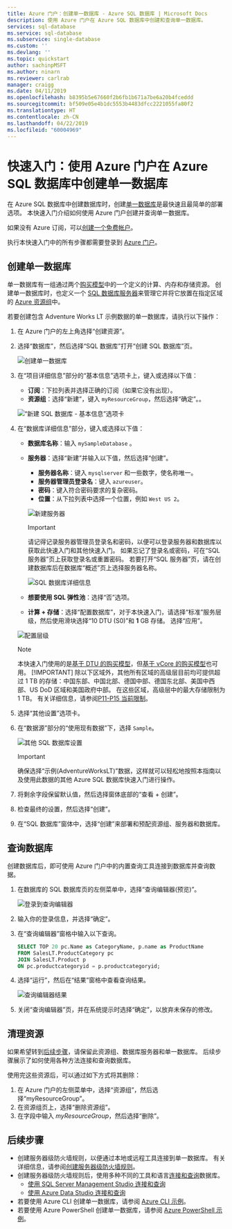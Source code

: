 ```yaml
---
title: Azure 门户：创建单一数据库 - Azure SQL 数据库 | Microsoft Docs
description: 使用 Azure 门户在 Azure SQL 数据库中创建和查询单一数据库。
services: sql-database
ms.service: sql-database
ms.subservice: single-database
ms.custom: ''
ms.devlang: ''
ms.topic: quickstart
author: sachinpMSFT
ms.author: ninarn
ms.reviewer: carlrab
manager: craigg
ms.date: 04/11/2019
ms.openlocfilehash: b8395b5e67660f2b6fb1b671a7be6a20b4fceddd
ms.sourcegitcommit: bf509e05e4b1dc5553b4483dfcc2221055fa80f2
ms.translationtype: HT
ms.contentlocale: zh-CN
ms.lasthandoff: 04/22/2019
ms.locfileid: "60004969"
---
```

# <a name="quickstart-create-a-single-database-in-azure-sql-database-using-the-azure-portal"></a>快速入门：使用 Azure 门户在 Azure SQL 数据库中创建单一数据库

在 Azure SQL 数据库中创建数据库时，创建[单一数据库](sql-database-single-database.md)是最快速且最简单的部署选项。 本快速入门介绍如何使用 Azure 门户创建并查询单一数据库。

如果没有 Azure 订阅，可以[创建一个免费帐户](https://azure.microsoft.com/free/)。

执行本快速入门中的所有步骤都需要登录到 [Azure 门户](https://portal.azure.com/)。

## <a name="create-a-single-database"></a>创建单一数据库

单一数据库有一组通过两个[购买模型](sql-database-purchase-models.md)中的一个定义的计算、内存和存储资源。 创建单一数据库时，也定义一个 [SQL 数据库服务器](sql-database-servers.md)来管理它并将它放置在指定区域的 [Azure 资源组](../azure-resource-manager/resource-group-overview.md)中。

若要创建包含 Adventure Works LT 示例数据的单一数据库，请执行以下操作：

1. 在 Azure 门户的左上角选择“创建资源”。
2. 选择“数据库”，然后选择“SQL 数据库”打开“创建 SQL 数据库”页。 

   ![创建单一数据库](./media/sql-database-get-started-portal/create-database-1.png)

1. 在“项目详细信息”部分的“基本信息”选项卡上，键入或选择以下值：

   - **订阅**：下拉列表并选择正确的订阅（如果它没有出现）。
   - **资源组**：选择“新建”，键入 `myResourceGroup`，然后选择“确定”。。

   ![“新建 SQL 数据库 - 基本信息”选项卡](media/sql-database-get-started-portal/new-sql-database-basics.png)


1. 在“数据库详细信息”部分，键入或选择以下值： 

   - **数据库名称**：输入 `mySampleDatabase` 。
   - **服务器**：选择“新建”并输入以下值，然后选择“创建”。 
       - **服务器名称**：键入 `mysqlserver` 和一些数字，使名称唯一。 
       - **服务器管理员登录名**：键入 `azureuser`。
       - **密码**：键入符合密码要求的复杂密码。 
       - **位置**：从下拉列表中选择一个位置，例如 `West US 2`。 

       ![新建服务器](media/sql-database-get-started-portal/new-server.png)

        > [!IMPORTANT]
        > 请记得记录服务器管理员登录名和密码，以便可以登录服务器和数据库以获取此快速入门和其他快速入门。 如果忘记了登录名或密码，可在“SQL 服务器”页上获取登录名或重置密码。 若要打开“SQL 服务器”页，请在创建数据库后在数据库“概述”页上选择服务器名称。

      ![SQL 数据库详细信息](media/sql-database-get-started-portal/sql-db-basic-db-details.png)

   - **想要使用 SQL 弹性池**：选择“否”选项。 
   - **计算 + 存储**：选择“配置数据库”，对于本快速入门，请选择“标准”服务层级，然后使用滑块选择“10 DTU (S0)”和 **1** GB 存储。 选择“应用”。 

    ![配置层级](media/sql-database-get-started-portal/create-database-s1.png) 


      > [!NOTE]
      > 本快速入门使用的是[基于 DTU 的购买模型](sql-database-service-tiers-dtu.md)，但[基于 vCore 的购买模型](sql-database-service-tiers-vcore.md)也可用。
      > [!IMPORTANT]
      > 除以下区域外，其他所有区域的高级层目前均可提供超过 1 TB 的存储：中国东部、中国北部、德国中部、德国东北部、美国中西部、US DoD 区域和美国政府中部。 在这些区域，高级层中的最大存储限制为 1 TB。  有关详细信息，请参阅[P11-P15 当前限制](sql-database-single-database-scale.md#p11-and-p15-constraints-when-max-size-greater-than-1-tb)。  

    



1. 选择“其他设置”选项卡。 
1. 在“数据源”部分的“使用现有数据”下，选择 `Sample`。 

   ![其他 SQL 数据库设置](media/sql-database-get-started-portal/create-sql-database-additional-settings.png)

   > [!IMPORTANT]
   > 确保选择“示例(AdventureWorksLT)”数据，这样就可以轻松地按照本指南以及使用此数据的其他 Azure SQL 数据库快速入门进行操作。

1. 将剩余字段保留默认值，然后选择窗体底部的“查看 + 创建”。 
1. 检查最终的设置，然后选择“创建”。 

8. 在“SQL 数据库”窗体中，选择“创建”来部署和预配资源组、服务器和数据库。


## <a name="query-the-database"></a>查询数据库

创建数据库后，即可使用 Azure 门户中的内置查询工具连接到数据库并查询数据。

1. 在数据库的 SQL 数据库页的左侧菜单中，选择“查询编辑器(预览)”。

   ![登录到查询编辑器](./media/sql-database-get-started-portal/query-editor-login.png)

2. 输入你的登录信息，并选择“确定”。
3. 在“查询编辑器”窗格中输入以下查询。

   ```sql
   SELECT TOP 20 pc.Name as CategoryName, p.name as ProductName
   FROM SalesLT.ProductCategory pc
   JOIN SalesLT.Product p
   ON pc.productcategoryid = p.productcategoryid;
   ```

4. 选择“运行”，然后在“结果”窗格中查看查询结果。

   ![查询编辑器结果](./media/sql-database-get-started-portal/query-editor-results.png)

5. 关闭“查询编辑器”页，并在系统提示时选择“确定”，以放弃未保存的修改。

## <a name="clean-up-resources"></a>清理资源

如果希望转到[后续步骤](#next-steps)，请保留此资源组、数据库服务器和单一数据库。 后续步骤展示了如何使用各种方法连接和查询数据库。

使用完这些资源后，可以通过如下方式将其删除：

1. 在 Azure 门户的左侧菜单中，选择“资源组”，然后选择“myResourceGroup”。
2. 在资源组页上，选择“删除资源组”。
3. 在字段中输入 *myResourceGroup*，然后选择“删除”。

## <a name="next-steps"></a>后续步骤

- 创建服务器级防火墙规则，以便通过本地或远程工具连接到单一数据库。 有关详细信息，请参阅[创建服务器级防火墙规则](sql-database-server-level-firewall-rule.md)。
- 创建服务器级防火墙规则后，使用多种不同的工具和语言[连接和查询](sql-database-connect-query.md)数据库。
  - [使用 SQL Server Management Studio 连接和查询](sql-database-connect-query-ssms.md)
  - [使用 Azure Data Studio 连接和查询](https://docs.microsoft.com/sql/azure-data-studio/quickstart-sql-database?toc=/azure/sql-database/toc.json)
- 若要使用 Azure CLI 创建单一数据库，请参阅 [Azure CLI 示例](sql-database-cli-samples.md)。
- 若要使用 Azure PowerShell 创建单一数据库，请参阅 [Azure PowerShell 示例](sql-database-powershell-samples.md)。
